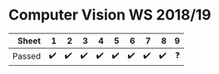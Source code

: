 # Computer Vision WS 2018/19

| Sheet  |  1  |  2  |  3  |  4  |  5  |  6  |  7  |  8  |  9  |
| -----: | --: | --: | --: | --: | --: | --: | --: | --: | --: |
| Passed | :heavy_check_mark: | :heavy_check_mark: | :heavy_check_mark: | :heavy_check_mark: | :heavy_check_mark: | :heavy_check_mark: | :heavy_check_mark: | :heavy_check_mark: | :question: |
